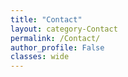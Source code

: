 ```yaml
---
title: "Contact"
layout: category-Contact
permalink: /Contact/
author_profile: False
classes: wide
---
```

